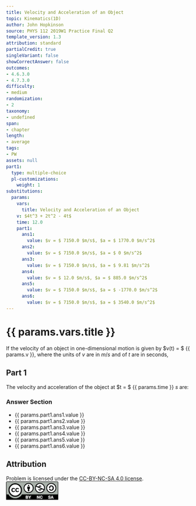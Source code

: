 ```yaml
---
title: Velocity and Acceleration of an Object
topic: Kinematics(1D)
author: John Hopkinson
source: PHYS 112 2019W1 Practice Final Q2
template_version: 1.3
attribution: standard
partialCredit: true
singleVariant: false
showCorrectAnswer: false
outcomes:
- 4.6.3.0
- 4.7.3.0
difficulty:
- medium
randomization:
- 2
taxonomy:
- undefined
span:
- chapter
length:
- average
tags:
- PW
assets: null
part1:
  type: multiple-choice
  pl-customizations:
    weight: 1
substitutions:
  params:
    vars:
      title: Velocity and Acceleration of an Object
    v: $4t^3 + 2t^2 - 4t$
    time: 12.0
    part1:
      ans1:
        value: $v = $ 7150.0 $m/s$, $a = $ 1770.0 $m/s^2$
      ans2:
        value: $v = $ 7150.0 $m/s$, $a = $ 0 $m/s^2$
      ans3:
        value: $v = $ 7150.0 $m/s$, $a = $ 9.81 $m/s^2$
      ans4:
        value: $v = $ 12.0 $m/s$, $a = $ 885.0 $m/s^2$
      ans5:
        value: $v = $ 7150.0 $m/s$, $a = $ -1770.0 $m/s^2$
      ans6:
        value: $v = $ 7150.0 $m/s$, $a = $ 3540.0 $m/s^2$
---
```

# {{ params.vars.title }}
If the velocity of an object in one-dimensional motion is given by $v(t) = $ {{ params.v }}, where the units of $v$ are in $m/s$ and of $t$ are in seconds,

## Part 1

The velocity and acceleration of the object at $t = $ {{ params.time }} $s$ are:

### Answer Section

- {{ params.part1.ans1.value }}
- {{ params.part1.ans2.value }}
- {{ params.part1.ans3.value }}
- {{ params.part1.ans4.value }}
- {{ params.part1.ans5.value }}
- {{ params.part1.ans6.value }}

## Attribution

Problem is licensed under the [CC-BY-NC-SA 4.0 license](https://creativecommons.org/licenses/by-nc-sa/4.0/).<br> ![The Creative Commons 4.0 license requiring attribution-BY, non-commercial-NC, and share-alike-SA license.](https://raw.githubusercontent.com/firasm/bits/master/by-nc-sa.png)